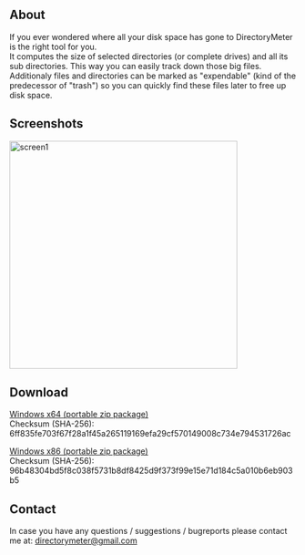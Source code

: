 ## About
If you ever wondered where all your disk space has gone to DirectoryMeter is the right tool for you.  
It computes the size of selected directories (or complete drives) and all its sub directories. This way you can easily track down those big files.  
Additionaly files and directories can be marked as "expendable" (kind of the predecessor of "trash") so you can quickly find these files later to free up disk space.

## Screenshots
<a href="https://i.imgur.com/FSeplEV.png"><img src="https://i.imgur.com/FSeplEV.png" alt="screen1" width="400px" /></a>

## Download
[Windows x64 (portable zip package)](https://goo.gl/sKEdrz)  
Checksum (SHA-256): 6ff835fe703f67f28a1f45a265119169efa29cf570149008c734e794531726ac  

[Windows x86 (portable zip package)](https://goo.gl/QBEYgf)  
Checksum (SHA-256): 96b48304bd5f8c038f5731b8df8425d9f373f99e15e71d184c5a010b6eb903b5   

## Contact
In case you have any questions / suggestions / bugreports please contact me at:
[directorymeter@gmail.com](mailto://directorymeter@gmail.com)
